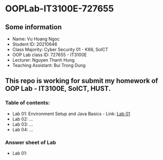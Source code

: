 # OOPLab-IT3100E-727655

## Some information

* Name: Vu Hoang Ngoc 
* Student ID: 20210646
* Class Majority: Cyber Security 01 - K66, SoICT
* OOP Lab class ID: 727655 - IT3100E
* Lecturer: Nguyen Thanh Hung
* Teaching Assistant: Bui Trong Dung

## This repo is working for submit my homework of OOP Lab - IT3100E, SoICT, HUST.
### Table of contents:

* Lab 01: Environment Setup and Java Basics - Link: [Lab 01](/ngocvu2405/OOPLab-IT3100E-727655/Lab_01)
* Lab 02: ...
* Lab 03: ...
* Lab 04: ...

### Answer sheet of Lab

* Lab 01: 
